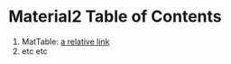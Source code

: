 
# Material2 Table of Contents


1. MatTable:  [a relative link](../src/lib/table/table.md)
2. etc etc
